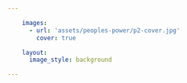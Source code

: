 ```yaml
---

    images:
      - url: 'assets/peoples-power/p2-cover.jpg'
        cover: true

    layout:
      image_style: background

---
```

